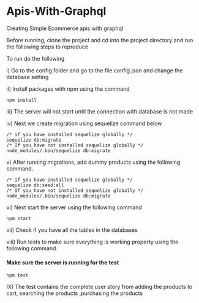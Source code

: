 # Apis-With-Graphql
Creating Simple Ecommerce apis with graphql

Before running, clone the project and cd into the project directory and run the following steps to reproduce

To run do the following

i) Go to the config folder and go to the file config.json and change the database setting

ii) Install packages with npm using the command
```
npm install
```

iii) The server will not start until the connection with database is not made

iv) Next we create migration using sequelize command below

```
/* if you have installed sequelize globally */
sequelize db:migrate
/* If you have not installed sequelize globally */
node_modules/.bin/sequelize db:migrate
```

v) After running migrations, add dummy products using the following command.
```
/* if you have installed sequelize globally */
sequelize db:seed:all 
/* If you have not installed sequelize globally */
node_modules/.bin/sequelize db:migrate
```

vi) Next start the server using the following command
```
npm start
```

vii) Check if you have all the tables in the databases 

viii) Run tests to make sure everything is working property using the following command. 
#### Make sure the server is running for the test

```
npm test
```

IX) The test contains the complete user story from adding the products to cart, searching the products ,purchasing the products


